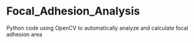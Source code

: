# Focal_Adhesion_Analysis
Python code using OpenCV to automatically analyze and calculate focal adhesion area
